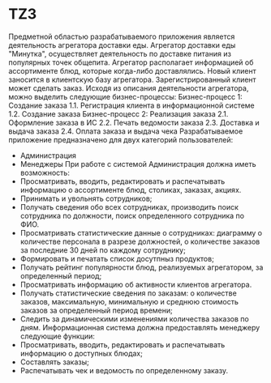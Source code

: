 # TZ3
Предметной областью разрабатываемого приложения является деятельность агрегатора доставки еды. 
Агрегатор доставки еды "Минутка", осуществляет деятельность по доставке питания из популярных точек общепита. 
Агрегатор располагает информацией об ассортименте блюд, которые когда-либо доставлялись. Новый клиент заносится в
клиентскую базу агрегатора. Зарегистрированный клиент может сделать заказ. 
Исходя из описания деятельности агрегатора, можно выделить следующие бизнес-процессы: 
Бизнес-процесс 1: Создание заказа
1.1. Регистрация клиента в информационной системе
1.2. Создание заказа
Бизнес-процесс 2: Реализация заказа
2.1. Оформление заказа в ИС
2.2. Печать ведомости заказа
2.3. Доставка и выдача заказа
2.4. Оплата заказа и выдача чека
Разрабатываемое приложение предназначено для двух категорий
пользователей: 
- Администрация
- Менеджеры
При работе с системой Администрация должна иметь возможность: 
- Просматривать, вводить, редактировать и распечатывать
информацию о ассортименте блюд, столиках, заказах, акциях. 
- Принимать и увольнять сотрудников; 
- Получать сведения обо всех сотрудниках, производить поиск сотрудника по должности, поиск определенного
сотрудника по ФИО. 
- Просматривать статистические данные о сотрудниках: 
диаграмму о количестве персонала в разрезе должностей, о количестве заказов за последние 30 дней по каждому сотруднику; 
- Формировать и печатать список досутпныз продуктов; 
- Получать рейтинг популярности блюд, реализуемых агрегатором, за определенный период; 
- Просматривать информацию об активности клиентов агрегатора. 
- Получать статистические сведения по заказам: о количестве заказов, максимальную, минимальную и среднюю стоимость заказов за определенный период времени; 
- Следить за динамическими изменениями количества заказов по дням. 
Информационная система должна предоставлять менеджеру следующие функции: 
- Просматривать, вводить, редактировать и распечатывать информацию о доступных блюдах; 
- Составлять заказы; 
- Распечатывать чек и ведомость по определенному заказу.
